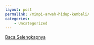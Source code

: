 ```yaml
---
layout: post
permalink: /mimpi-arwah-hidup-kembali/
categories:
    - Uncategorized
---
```


[Baca Selengkapnya](/03)